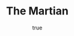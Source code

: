 ---
title: "The Martian"
bookCover: "/assets/book-covers/the-martian.jpg"
slug: "the-martian"
bookAuthor: "Andy Weir"
rating: 10
done: false
tags: []
summary: false
detailesNotes: false
amazonLink: ""
author:
  name: Rico Trebeljahr
  picture: "/assets/blog/profile.jpeg"
---
